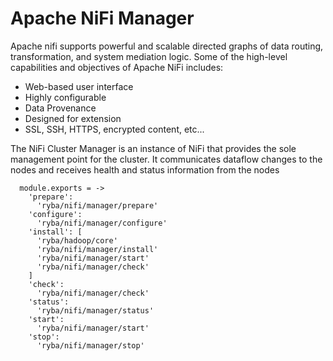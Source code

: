 
# Apache NiFi Manager

Apache nifi supports powerful and scalable directed graphs of data routing, transformation,
and system mediation logic. Some of the high-level capabilities and objectives of Apache NiFi includes:
  * Web-based user interface
  * Highly configurable
  * Data Provenance
  * Designed for extension
  * SSL, SSH, HTTPS, encrypted content, etc...

  The NiFi Cluster Manager is an instance of NiFi that provides the sole management point for the cluster. 
  It communicates dataflow changes to the nodes and receives health and status information from the nodes

      module.exports = -> 
        'prepare':
          'ryba/nifi/manager/prepare'
        'configure':
          'ryba/nifi/manager/configure'
        'install': [
          'ryba/hadoop/core'
          'ryba/nifi/manager/install'
          'ryba/nifi/manager/start'
          'ryba/nifi/manager/check'
        ]
        'check':
          'ryba/nifi/manager/check'
        'status':
          'ryba/nifi/manager/status'
        'start':
          'ryba/nifi/manager/start'
        'stop':
          'ryba/nifi/manager/stop'
